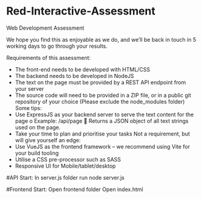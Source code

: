 # Red-Interactive-Assessment
Web Development Assessment

We hope you find this as enjoyable as we do, and we’ll be back in touch in 5 working days to go through your results. 

Requirements of this assessment:
-	The front-end needs to be developed with HTML/CSS
-	The backend needs to be developed in NodeJS
-	The text on the page must be provided by a REST API endpoint from your server
-	The source code will need to be provided in a ZIP file, or in a public git repository of your choice (Please exclude the node_modules folder)
Some tips:
-	Use ExpressJS as your backend server to serve the text content for the page
o	Example: /api/page  Returns a JSON object of all text strings used on the page.
-	Take your time to plan and prioritise your tasks
Not a requirement, but will give yourself an edge:
-	Use VueJS as the frontend framework – we recommend using Vite for your build tooling
-	Utilise a CSS pre-processor such as SASS
-	Responsive UI for Mobile/tablet/desktop

#API
Start:
In server.js folder run 
node server.js

#Frontend
Start:
Open frontend folder
Open index.html
